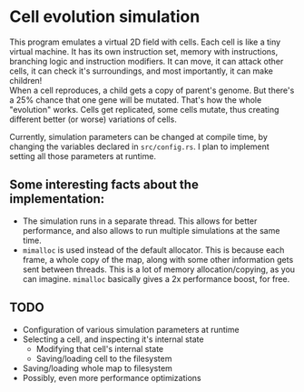 # Cell evolution simulation

This program emulates a virtual 2D field with cells. Each cell is like a tiny virtual machine.
It has its own instruction set, memory with instructions, branching logic and instruction modifiers.
It can move, it can attack other cells, it can check it's surroundings, and most importantly,
it can make children!  
When a cell reproduces, a child gets a copy of parent's genome. But there's a 25% chance that one
gene will be mutated. That's how the whole "evolution" works. Cells get replicated, some cells mutate,
thus creating different better (or worse) variations of cells.

Currently, simulation parameters can be changed at compile time, by changing the variables declared
in `src/config.rs`. I plan to implement setting all those parameters at runtime.

## Some interesting facts about the implementation:
- The simulation runs in a separate thread. This allows for better performance, and also allows
  to run multiple simulations at the same time.
- `mimalloc` is used instead of the default allocator.
  This is because each frame, a whole copy of the map, along with some other information gets sent
  between threads. This is a lot of memory allocation/copying, as you can imagine.
  `mimalloc` basically gives a 2x performance boost, for free.

## TODO
- Configuration of various simulation parameters at runtime
- Selecting a cell, and inspecting it's internal state
    - Modifying that cell's internal state
    - Saving/loading cell to the filesystem
- Saving/loading whole map to filesystem
- Possibly, even more performance optimizations